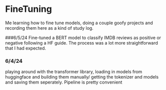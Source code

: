 # FineTuning
Me learning how to fine tune models, doing a couple goofy projects and recording them here as a kind of study log.

###6/5/24
Fine-tuned a BERT model to classify IMDB reviews as positive or negative following a HF guide. The process was a lot more straightforward that I had expected.


### 6/4/24 
playing around with the transformer library, loading in models from huggingface and building them manually/ getting the tokenizer and models and saving them seperately. Pipeline is pretty convenient
